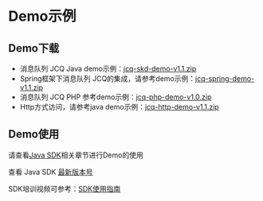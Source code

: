 # Demo示例
## Demo下载

- 消息队列 JCQ Java demo示例：[jcq-skd-demo-v1.1.zip](../../../../image/Internet-Middleware/Message-Queue/jcq-skd-demo-v1.1.zip)
- Spring框架下消息队列 JCQ的集成，请参考demo示例：[jcq-spring-demo-v1.1.zip](../../../../image/Internet-Middleware/Message-Queue/jcq-spring-demo-v1.1.zip)
- 消息队列 JCQ PHP 参考demo示例：[jcq-php-demo-v1.0.zip](../../../../image/Internet-Middleware/Message-Queue/PHP_Demo.zip)
- Http方式访问，请参考java demo示例：[jcq-http-demo-v1.1.zip](../../../../image/Internet-Middleware/Message-Queue/jcq-http-demo-v1.1.zip)



## Demo使用
   请查看[Java SDK](../SDK-Rerference/Java-SDK/Environment-Preparation.md)相关章节进行Demo的使用
   
   查看 Java SDK [最新版本号](https://mvnrepository.com/artifact/com.jdcloud/jcq-java-sdk)
   
   SDK培训视频可参考：[SDK使用指南](https://online-demo-donot-delete.s3.cn-north-1.jdcloud-oss.com/JCQ-SDK-demo-video.mp4)
